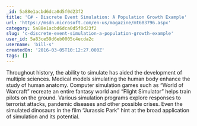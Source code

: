 ```yaml
---
_id: 5a88e1acbd6dca0d5f0d23f2
title: 'C# - Discrete Event Simulation: A Population Growth Example'
url: 'https://msdn.microsoft.com/en-us/magazine/mt683796.aspx'
category: 5a88e1acbd6dca0d5f0d23f2
slug: 'c-discrete-event-simulation-a-population-growth-example'
user_id: 5a83ce59d6eb0005c4ecda2c
username: 'bill-s'
createdOn: '2016-03-05T10:12:27.000Z'
tags: []
---
```


Throughout history, the ability to simulate has aided the development of multiple sciences. Medical models simulating the human body enhance the study of human anatomy. Computer simulation games such as “World of Warcraft” recreate an entire fantasy world and “Flight Simulator” helps train pilots on the ground. Various simulation programs explore responses to terrorist attacks, pandemic diseases and other possible crises. Even the simulated dinosaurs in the film “Jurassic Park” hint at the broad application of simulation and its potential.
